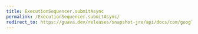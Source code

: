 ```yaml
---
title: ExecutionSequencer.submitAsync
permalink: /ExecutionSequencer.submitAsync/
redirect_to: https://guava.dev/releases/snapshot-jre/api/docs/com/google/common/util/concurrent/ExecutionSequencer.html#submitAsync-com.google.common.util.concurrent.AsyncCallable-java.util.concurrent.Executor-
---
```


